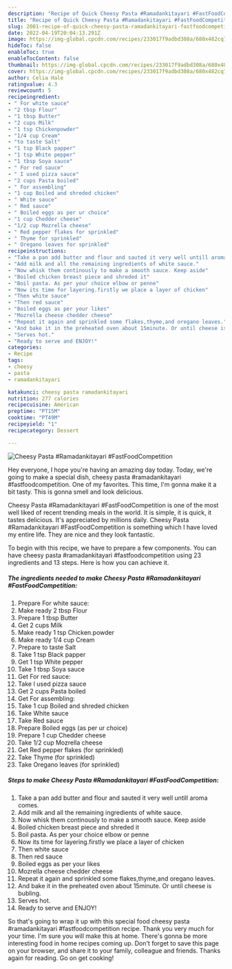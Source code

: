 ```yaml
---
description: "Recipe of Quick Cheesy Pasta #Ramadankitayari #FastFoodCompetition"
title: "Recipe of Quick Cheesy Pasta #Ramadankitayari #FastFoodCompetition"
slug: 2001-recipe-of-quick-cheesy-pasta-ramadankitayari-fastfoodcompetition
date: 2022-04-19T20:04:13.291Z
image: https://img-global.cpcdn.com/recipes/233017f9adbd308a/680x482cq70/cheesy-pasta-ramadankitayari-fastfoodcompetition-recipe-main-photo.jpg
hideToc: false
enableToc: true
enableTocContent: false
thumbnail: https://img-global.cpcdn.com/recipes/233017f9adbd308a/680x482cq70/cheesy-pasta-ramadankitayari-fastfoodcompetition-recipe-main-photo.jpg
cover: https://img-global.cpcdn.com/recipes/233017f9adbd308a/680x482cq70/cheesy-pasta-ramadankitayari-fastfoodcompetition-recipe-main-photo.jpg
author: Celia Hale
ratingvalue: 4.3
reviewcount: 5
recipeingredient:
- " For white sauce"
- "2 tbsp Flour"
- "1 tbsp Butter"
- "2 cups Milk"
- "1 tsp Chickenpowder"
- "1/4 cup Cream"
- "to taste Salt"
- "1 tsp Black papper"
- "1 tsp White pepper"
- "1 tbsp Soya sauce"
- " For red sauce"
- " I used pizza sauce"
- "2 cups Pasta boiled"
- " For assembling"
- "1 cup Boiled and shreded chicken"
- " White sauce"
- " Red sauce"
- " Boiled eggs as per ur choice"
- "1 cup Chedder cheese"
- "1/2 cup Mozrella cheese"
- " Red pepper flakes for sprinkled"
- " Thyme for sprinkled"
- " Oregano leaves for sprinkled"
recipeinstructions:
- "Take a pan add butter and flour and sauted it very well untill aroma comes."
- "Add milk and all the remaining ingredients of white sauce."
- "Now whisk them continously to make a smooth sauce. Keep aside"
- "Boiled chicken breast piece and shreded it"
- "Boil pasta. As per your choice elbow or penne"
- "Now its time for layering.firstly we place a layer of chicken"
- "Then white sauce"
- "Then red sauce"
- "Boiled eggs as per your likes"
- "Mozrella cheese chedder cheese"
- "Repeat it again and sprinkled some flakes,thyme,and oregano leaves."
- "And bake it in the preheated oven about 15minute. Or until cheese is bubling."
- "Serves hot."
- "Ready to serve and ENJOY!"
categories:
- Recipe
tags:
- cheesy
- pasta
- ramadankitayari

katakunci: cheesy pasta ramadankitayari 
nutrition: 277 calories
recipecuisine: American
preptime: "PT15M"
cooktime: "PT49M"
recipeyield: "1"
recipecategory: Dessert

---
```



![Cheesy Pasta #Ramadankitayari #FastFoodCompetition](https://img-global.cpcdn.com/recipes/233017f9adbd308a/680x482cq70/cheesy-pasta-ramadankitayari-fastfoodcompetition-recipe-main-photo.jpg)

Hey everyone, I hope you're having an amazing day today. Today, we're going to make a special dish, cheesy pasta #ramadankitayari #fastfoodcompetition. One of my favorites. This time, I'm gonna make it a bit tasty. This is gonna smell and look delicious.



Cheesy Pasta #Ramadankitayari #FastFoodCompetition is one of the most well liked of recent trending meals in the world. It is simple, it is quick, it tastes delicious. It's appreciated by millions daily. Cheesy Pasta #Ramadankitayari #FastFoodCompetition is something which I have loved my entire life. They are nice and they look fantastic.


To begin with this recipe, we have to prepare a few components. You can have cheesy pasta #ramadankitayari #fastfoodcompetition using 23 ingredients and 13 steps. Here is how you can achieve it.

<!--inarticleads1-->

##### The ingredients needed to make Cheesy Pasta #Ramadankitayari #FastFoodCompetition:

1. Prepare  For white sauce:
1. Make ready 2 tbsp Flour
1. Prepare 1 tbsp Butter
1. Get 2 cups Milk
1. Make ready 1 tsp Chicken.powder
1. Make ready 1/4 cup Cream
1. Prepare to taste Salt
1. Take 1 tsp Black papper
1. Get 1 tsp White pepper
1. Take 1 tbsp Soya sauce
1. Get  For red sauce:
1. Take  I used pizza sauce
1. Get 2 cups Pasta boiled
1. Get  For assembling:
1. Take 1 cup Boiled and shreded chicken
1. Take  White sauce
1. Take  Red sauce
1. Prepare  Boiled eggs (as per ur choice)
1. Prepare 1 cup Chedder cheese
1. Take 1/2 cup Mozrella cheese
1. Get  Red pepper flakes (for sprinkled)
1. Take  Thyme (for sprinkled)
1. Take  Oregano leaves (for sprinkled)




<!--inarticleads2-->

##### Steps to make Cheesy Pasta #Ramadankitayari #FastFoodCompetition:

1. Take a pan add butter and flour and sauted it very well untill aroma comes.
1. Add milk and all the remaining ingredients of white sauce.
1. Now whisk them continously to make a smooth sauce. Keep aside
1. Boiled chicken breast piece and shreded it
1. Boil pasta. As per your choice elbow or penne
1. Now its time for layering.firstly we place a layer of chicken
1. Then white sauce
1. Then red sauce
1. Boiled eggs as per your likes
1. Mozrella cheese chedder cheese
1. Repeat it again and sprinkled some flakes,thyme,and oregano leaves.
1. And bake it in the preheated oven about 15minute. Or until cheese is bubling.
1. Serves hot.
1. Ready to serve and ENJOY!



So that's going to wrap it up with this special food cheesy pasta #ramadankitayari #fastfoodcompetition recipe. Thank you very much for your time. I'm sure you will make this at home. There's gonna be more interesting food in home recipes coming up. Don't forget to save this page on your browser, and share it to your family, colleague and friends. Thanks again for reading. Go on get cooking!
